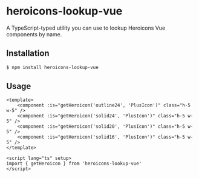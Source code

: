 # heroicons-lookup-vue

A TypeScript-typed utility you can use to lookup Heroicons Vue components by name.


## Installation
```bash
$ npm install heroicons-lookup-vue
```

## Usage
```vue
<template>
    <component :is="getHeroicon('outline24', 'PlusIcon')" class="h-5 w-5" />
    <component :is="getHeroicon('solid24', 'PlusIcon')" class="h-5 w-5" />
    <component :is="getHeroicon('solid20', 'PlusIcon')" class="h-5 w-5" />
    <component :is="getHeroicon('solid16', 'PlusIcon')" class="h-5 w-5" />
</template>

<script lang="ts" setup>
import { getHeroicon } from 'heroicons-lookup-vue'
</script>
```
